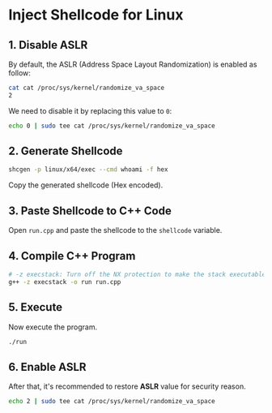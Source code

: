 # Inject Shellcode for Linux

## 1. Disable ASLR

By default, the ASLR (Address Space Layout Randomization) is enabled as follow:

```sh
cat cat /proc/sys/kernel/randomize_va_space
2
```

We need to disable it by replacing this value to `0`:

```sh
echo 0 | sudo tee cat /proc/sys/kernel/randomize_va_space
```

## 2. Generate Shellcode

```sh
shcgen -p linux/x64/exec --cmd whoami -f hex
```

Copy the generated shellcode (Hex encoded).

## 3. Paste Shellcode to C++ Code

Open `run.cpp` and paste the shellcode to the `shellcode` variable.

## 4. Compile C++ Program

```sh
# -z execstack: Turn off the NX protection to make the stack executable. (ref: https://cocomelonc.github.io/tutorial/2021/10/09/linux-shellcoding-1.html)
g++ -z execstack -o run run.cpp
```

## 5. Execute

Now execute the program.

```sh
./run
```

## 6. Enable ASLR 

After that, it's recommended to restore **ASLR** value for security reason.

```sh
echo 2 | sudo tee cat /proc/sys/kernel/randomize_va_space
```
